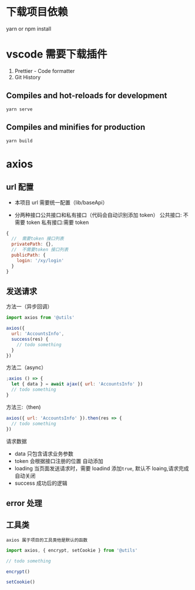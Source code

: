 # 下载项目依赖

yarn or npm install

# vscode 需要下载插件

1. Prettier - Code formatter
2. Git History

## Compiles and hot-reloads for development

```shell
yarn serve
```

## Compiles and minifies for production

```shell
yarn build

```

# axios

## url 配置

- 本项目 url 需要统一配置（lib/baseApi）

- 分两种接口公共接口和私有接口（代码会自动识别添加 token）
  公共接口: 不需要 token
  私有接口:需要 token

```js
{
  //  需要token 接口列表
  privatePath: {},
  //  不需要token 接口列表
  publicPath: {
    login: '/xy/login'
  }
}
```

## 发送请求

方法一（异步回调）

```js
import axios from '@utils'

axios({
  url: 'AccountsInfo',
  success(res) {
    // todo something
  }
})
```

方法二（async）

```js
;axios () => {
  let { data } = await ajax({ url: 'AccountsInfo' })
  // todo something
}
```

方法三:（then)

```js
axios({ url: 'AccountsInfo' }).then(res => {
  // todo something
})
```

请求数据

- data 只包含请求业务参数
- token 会根据接口注册的位置 自动添加
- loading 当页面发送请求时，需要 loadind 添加`true`, 默认不 loaing,请求完成自动关闭
- success 成功后的逻辑

## error 处理

## 工具类

    axios 属于项目的工具类他是默认的函数

```js
import axios, { encrypt, setCookie } from '@utils'

// todo something

encrypt()

setCookie()
```
